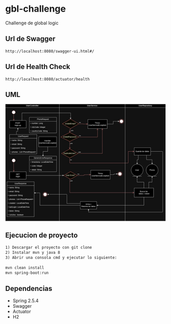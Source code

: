 # gbl-challenge
Challenge de global logic

## Url de Swagger
```
http://localhost:8080/swagger-ui.html#/
```

## Url de Health Check
```
http://localhost:8080/actuator/health
```

## UML
![alt text](challenge-uml.jpg?raw=true "UML")

## Ejecucion de proyecto
```
1) Descargar el proyecto con git clone
2) Instalar mvn y java 8
3) Abrir una consola cmd y ejecutar lo siguiente:

mvn clean install
mvn spring-boot:run
```

## Dependencias
* Spring 2.5.4
* Swagger
* Actuator
* H2